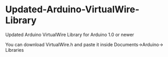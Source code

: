 Updated-Arduino-VirtualWire-Library
===================================

Updated Arduino VirtualWire Library for Arduino 1.0 or newer

You can download VirtualWire.h and paste it inside Documents->Arduino-> Libraries
